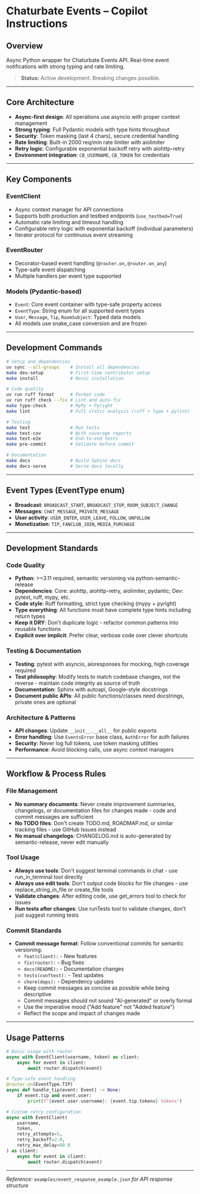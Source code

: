 # Chaturbate Events – Copilot Instructions

## Overview

Async Python wrapper for Chaturbate Events API. Real-time event notifications with strong typing and rate limiting.

> **Status:** Active development. Breaking changes possible.

---

## Core Architecture

- **Async-first design**: All operations use asyncio with proper context management
- **Strong typing**: Full Pydantic models with type hints throughout
- **Security**: Token masking (last 4 chars), secure credential handling
- **Rate limiting**: Built-in 2000 req/min rate limiter with aiolimiter
- **Retry logic**: Configurable exponential backoff retry with aiohttp-retry
- **Environment integration**: `CB_USERNAME`, `CB_TOKEN` for credentials

---

## Key Components

### EventClient

- Async context manager for API connections
- Supports both production and testbed endpoints (`use_testbed=True`)
- Automatic rate limiting and timeout handling
- Configurable retry logic with exponential backoff (individual parameters)
- Iterator protocol for continuous event streaming

### EventRouter

- Decorator-based event handling (`@router.on`, `@router.on_any`)
- Type-safe event dispatching
- Multiple handlers per event type supported

### Models (Pydantic-based)

- `Event`: Core event container with type-safe property access
- `EventType`: String enum for all supported event types
- `User`, `Message`, `Tip`, `RoomSubject`: Typed data models
- All models use snake_case conversion and are frozen

---

## Development Commands

```bash
# Setup and dependencies
uv sync --all-groups    # Install all dependencies
make dev-setup          # First-time contributor setup
make install            # Basic installation

# Code quality
uv run ruff format      # Format code
uv run ruff check --fix # Lint and auto-fix
make type-check         # MyPy + Pyright
make lint               # Full static analysis (ruff + type + pylint)

# Testing
make test               # Run tests
make test-cov           # With coverage reports
make test-e2e           # End-to-end tests
make pre-commit         # Validate before commit

# Documentation
make docs               # Build Sphinx docs
make docs-serve         # Serve docs locally
```

---

## Event Types (EventType enum)

- **Broadcast**: `BROADCAST_START`, `BROADCAST_STOP`, `ROOM_SUBJECT_CHANGE`
- **Messages**: `CHAT_MESSAGE`, `PRIVATE_MESSAGE`
- **User activity**: `USER_ENTER`, `USER_LEAVE`, `FOLLOW`, `UNFOLLOW`
- **Monetization**: `TIP`, `FANCLUB_JOIN`, `MEDIA_PURCHASE`

---

## Development Standards

### Code Quality

- **Python**: >=3.11 required, semantic versioning via python-semantic-release
- **Dependencies**: Core: aiohttp, aiohttp-retry, aiolimiter, pydantic; Dev: pytest, ruff, mypy, etc.
- **Code style**: Ruff formatting, strict type checking (mypy + pyright)
- **Type everything**: All functions must have complete type hints including return types
- **Keep it DRY**: Don't duplicate logic - refactor common patterns into reusable functions
- **Explicit over implicit**: Prefer clear, verbose code over clever shortcuts

### Testing & Documentation

- **Testing**: pytest with asyncio, aioresponses for mocking, high coverage required
- **Test philosophy**: Modify tests to match codebase changes, not the reverse - maintain code integrity as source of truth
- **Documentation**: Sphinx with autoapi, Google-style docstrings
- **Document public APIs**: All public functions/classes need docstrings, private ones are optional

### Architecture & Patterns

- **API changes**: Update `__init__.__all__` for public exports
- **Error handling**: Use `EventsError` base class, `AuthError` for auth failures
- **Security**: Never log full tokens, use token masking utilities
- **Performance**: Avoid blocking calls, use async context managers

---

## Workflow & Process Rules

### File Management

- **No summary documents**: Never create improvement summaries, changelogs, or documentation files for changes made - code and commit messages are sufficient
- **No TODO files**: Don't create TODO.md, ROADMAP.md, or similar tracking files - use GitHub Issues instead
- **No manual changelogs**: CHANGELOG.md is auto-generated by semantic-release, never edit manually

### Tool Usage

- **Always use tools**: Don't suggest terminal commands in chat - use run_in_terminal tool directly
- **Always use edit tools**: Don't output code blocks for file changes - use replace_string_in_file or create_file tools
- **Validate changes**: After editing code, use get_errors tool to check for issues
- **Run tests after changes**: Use runTests tool to validate changes, don't just suggest running tests

### Commit Standards

- **Commit message format**: Follow conventional commits for semantic versioning:
  - `feat(client):` - New features
  - `fix(router):` - Bug fixes
  - `docs(README):` - Documentation changes
  - `tests(conftest):` - Test updates
  - `chore(deps):` - Dependency updates
  - Keep commit messages as concise as possible while being descriptive
  - Commit messages should not sound "AI-generated" or overly formal
  - Use the imperative mood ("Add feature" not "Added feature")
  - Reflect the scope and impact of changes made

---

## Usage Patterns

```python
# Basic usage with router
async with EventClient(username, token) as client:
    async for event in client:
        await router.dispatch(event)

# Type-safe event handling
@router.on(EventType.TIP)
async def handle_tip(event: Event) -> None:
    if event.tip and event.user:
        print(f"{event.user.username}: {event.tip.tokens} tokens")

# Custom retry configuration
async with EventClient(
    username,
    token,
    retry_attempts=5,
    retry_backoff=2.0,
    retry_max_delay=60.0
) as client:
    async for event in client:
        await router.dispatch(event)
```

---

*Reference: `examples/event_response_example.json` for API response structure*
